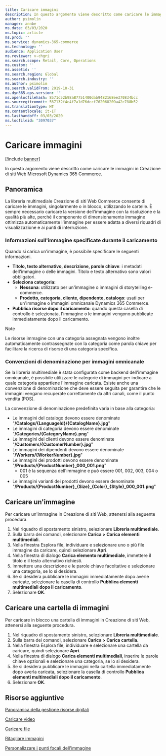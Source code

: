 ```yaml
---
title: Caricare immagini
description: In questo argomento viene descritto come caricare le immagini in Creazione di siti Web Microsoft Dynamics 365 Commerce.
author: psimolin
manager: annbe
ms.date: 03/03/2020
ms.topic: article
ms.prod: ''
ms.service: dynamics-365-commerce
ms.technology: ''
audience: Application User
ms.reviewer: v-chgri
ms.search.scope: Retail, Core, Operations
ms.custom: ''
ms.assetid: ''
ms.search.region: Global
ms.search.industry: ''
ms.author: psimolin
ms.search.validFrom: 2019-10-31
ms.dyn365.ops.version: ''
ms.openlocfilehash: 8571c52b98a87751400dab9482168ee370834bcc
ms.sourcegitcommit: 567132f4e4f7a1d76dccf762068209a42c788b52
ms.translationtype: HT
ms.contentlocale: it-IT
ms.lasthandoff: 03/03/2020
ms.locfileid: "3097037"
---
```

# <a name="upload-images"></a>Caricare immagini

[!include [banner](includes/banner.md)]

In questo argomento viene descritto come caricare le immagini in Creazione di siti Web Microsoft Dynamics 365 Commerce.

## <a name="overview"></a>Panoramica

La libreria multimediale Creazione di siti Web Commerce consente di caricare le immagini, singolarmente o in blocco, utilizzando le cartelle. È sempre necessario caricare la versione dell'immagine con la risoluzione e la qualità più alte, perché il componente di dimensionamento immagine ottimizza automaticamente l'immagine per essere adatta a diversi riquadri di visualizzazione e ai punti di interruzione.

### <a name="image-information-specified-during-upload"></a>Informazioni sull'immagine specificate durante il caricamento

Quando si carica un'immagine, è possibile specificare le seguenti informazioni.

- **Titolo, testo alternativo, descrizione, parole chiave**: i metadati dell'immagine o delle immagini. Titolo e testo alternativo sono valori obbligatori.
- **Seleziona categoria**:
    - **Nessuna**: utilizzato per un'immagine o immagini di storytelling e-commerce.
    - **Prodotto, categoria, cliente, dipendente, catalogo**: usati per un'immagine o immagini omnicanale Dynamics 365 Commerce.
- **Pubblica risorse dopo il caricamento**: quando questa casella di controllo è selezionata, l'immagine o le immagini vengono pubblicate immediatamente dopo il caricamento.

> [!NOTE]
> Le risorse immagine con una categoria assegnata vengono inoltre automaticamente contrassegnate con la categoria come parola chiave per facilitare la ricerca di risorse di una categoria specifica.

### <a name="naming-conventions-for-omni-channel-images"></a>Convenzioni di denominazione per immagini omnicanale 

Se la libreria multimediale è stata configurata come backend dell'immagine omnicanale, è possibile utilizzare le categorie di immagini per indicare a quale categoria appartiene l'immagine caricata. Esiste anche una convenzione di denominazione che deve essere seguita per garantire che le immagini vengano recuperate correttamente da altri canali, come il punto vendita (POS).

La convenzione di denominazione predefinita varia in base alla categoria:
- Le immagini del catalogo devono essere denominate "**/Catalogs/\{LanguageId\}/\{CatalogName\}.jpg**"
- Le immagini di categoria devono essere denominate "**/Categories/\{CategoryName\}.png**"
- Le immagini dei clienti devono essere denominate "**/Customers/\{CustomerNumber\}.jpg**"
- Le immagini dei dipendenti devono essere denominate "**/Workers/\{WorkerNumber\}.jpg**"
- Le immagini dei prodotti devono essere denominate "**/Products/\{ProductNumber\}_000_001.png**"
    - 001 è la sequenza dell'immagine e può essere 001, 002, 003, 004 o 005
- Le immagini varianti dei prodotti devono essere denominate "**/Products/\{ProductNumber\}\_\{Size\}\_\{Color\}\_\{Style\}\_000_001.png**"

## <a name="upload-an-image"></a>Caricare un'immagine

Per caricare un'immagine in Creazione di siti Web, attenersi alla seguente procedura.

1. Nel riquadro di spostamento sinistro, selezionare **Libreria multimediale**.
1. Sulla barra dei comandi, selezionare **Carica \> Carica elementi multimediali**.
1. Nella finestra Esplora file, individuare e selezionare uno o più file immagine da caricare, quindi selezionare **Apri**.
1. Nella finestra di dialogo **Carica elemento multimediale**, immettere il titolo e il testo alternativo richiesti.
1. Immettere una descrizione e le parole chiave facoltative e selezionare una categoria, se lo si desidera. 
1. Se si desidera pubblicare le immagini immediatamente dopo averle caricate, selezionare la casella di controllo **Pubblica elementi multimediali dopo il caricamento**.
1. Selezionare **OK**.

## <a name="upload-a-folder-of-images"></a>Caricare una cartella di immagini

Per caricare in blocco una cartella di immagini in Creazione di siti Web, attenersi alla seguente procedura.

1. Nel riquadro di spostamento sinistro, selezionare **Libreria multimediale**.
1. Sulla barra dei comandi, selezionare **Carica \> Carica cartella**.
1. Nella finestra Esplora file, individuare e selezionare una cartella da caricare, quindi selezionare **Apri**.
1. Nella finestra di dialogo **Carica elementi multimediali**, inserire le parole chiave opzionali e selezionare una categoria, se lo si desidera. 
1. Se si desidera pubblicare le immagini nella cartella immediatamente dopo averla caricata, selezionare la casella di controllo **Pubblica elementi multimediali dopo il caricamento**.
1. Selezionare **OK**.

## <a name="additional-resources"></a>Risorse aggiuntive

[Panoramica della gestione risorse digitali](dam-overview.md)

[Caricare video](dam-upload-video.md)

[Caricare file](dam-upload-files.md)

[Ritagliare immagini](dam-crop-images.md)

[Personalizzare i punti focali dell'immagine](dam-custom-focal-point.md)
